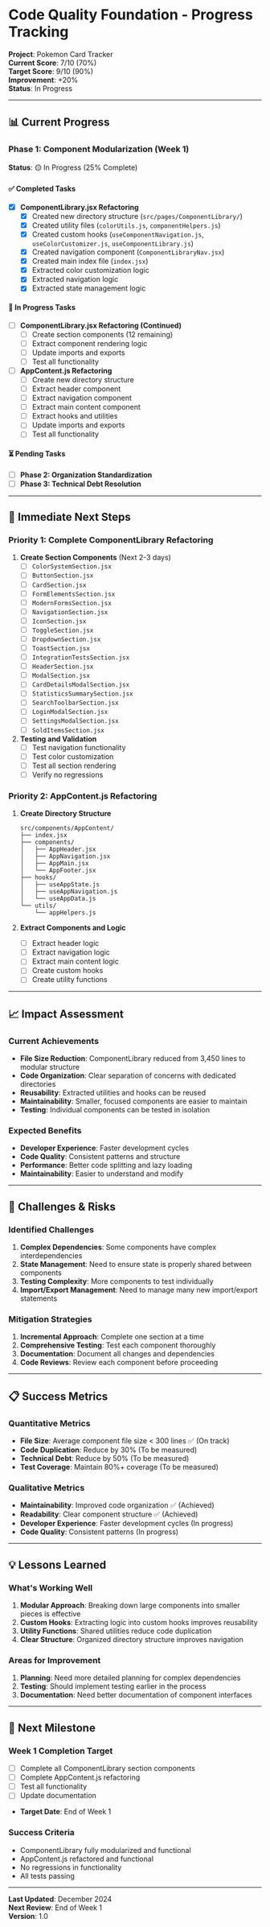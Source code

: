 # Code Quality Foundation - Progress Tracking

**Project**: Pokemon Card Tracker  
**Current Score**: 7/10 (70%)  
**Target Score**: 9/10 (90%)  
**Improvement**: +20%  
**Status**: In Progress  

---

## 📊 **Current Progress**

### **Phase 1: Component Modularization (Week 1)**
**Status**: 🟡 In Progress (25% Complete)

#### **✅ Completed Tasks**
- [x] **ComponentLibrary.jsx Refactoring**
  - [x] Created new directory structure (`src/pages/ComponentLibrary/`)
  - [x] Created utility files (`colorUtils.js`, `componentHelpers.js`)
  - [x] Created custom hooks (`useComponentNavigation.js`, `useColorCustomizer.js`, `useComponentLibrary.js`)
  - [x] Created navigation component (`ComponentLibraryNav.jsx`)
  - [x] Created main index file (`index.jsx`)
  - [x] Extracted color customization logic
  - [x] Extracted navigation logic
  - [x] Extracted state management logic

#### **🔄 In Progress Tasks**
- [ ] **ComponentLibrary.jsx Refactoring (Continued)**
  - [ ] Create section components (12 remaining)
  - [ ] Extract component rendering logic
  - [ ] Update imports and exports
  - [ ] Test all functionality

- [ ] **AppContent.js Refactoring**
  - [ ] Create new directory structure
  - [ ] Extract header component
  - [ ] Extract navigation component
  - [ ] Extract main content component
  - [ ] Extract hooks and utilities
  - [ ] Update imports and exports
  - [ ] Test all functionality

#### **⏳ Pending Tasks**
- [ ] **Phase 2: Organization Standardization**
- [ ] **Phase 3: Technical Debt Resolution**

---

## 🎯 **Immediate Next Steps**

### **Priority 1: Complete ComponentLibrary Refactoring**
1. **Create Section Components** (Next 2-3 days)
   - [ ] `ColorSystemSection.jsx`
   - [ ] `ButtonSection.jsx`
   - [ ] `CardSection.jsx`
   - [ ] `FormElementsSection.jsx`
   - [ ] `ModernFormsSection.jsx`
   - [ ] `NavigationSection.jsx`
   - [ ] `IconSection.jsx`
   - [ ] `ToggleSection.jsx`
   - [ ] `DropdownSection.jsx`
   - [ ] `ToastSection.jsx`
   - [ ] `IntegrationTestsSection.jsx`
   - [ ] `HeaderSection.jsx`
   - [ ] `ModalSection.jsx`
   - [ ] `CardDetailsModalSection.jsx`
   - [ ] `StatisticsSummarySection.jsx`
   - [ ] `SearchToolbarSection.jsx`
   - [ ] `LoginModalSection.jsx`
   - [ ] `SettingsModalSection.jsx`
   - [ ] `SoldItemsSection.jsx`

2. **Testing and Validation**
   - [ ] Test navigation functionality
   - [ ] Test color customization
   - [ ] Test all section rendering
   - [ ] Verify no regressions

### **Priority 2: AppContent.js Refactoring**
1. **Create Directory Structure**
   ```
   src/components/AppContent/
   ├── index.jsx
   ├── components/
   │   ├── AppHeader.jsx
   │   ├── AppNavigation.jsx
   │   ├── AppMain.jsx
   │   └── AppFooter.jsx
   ├── hooks/
   │   ├── useAppState.js
   │   ├── useAppNavigation.js
   │   └── useAppData.js
   └── utils/
       └── appHelpers.js
   ```

2. **Extract Components and Logic**
   - [ ] Extract header logic
   - [ ] Extract navigation logic
   - [ ] Extract main content logic
   - [ ] Create custom hooks
   - [ ] Create utility functions

---

## 📈 **Impact Assessment**

### **Current Achievements**
- **File Size Reduction**: ComponentLibrary reduced from 3,450 lines to modular structure
- **Code Organization**: Clear separation of concerns with dedicated directories
- **Reusability**: Extracted utilities and hooks can be reused
- **Maintainability**: Smaller, focused components are easier to maintain
- **Testing**: Individual components can be tested in isolation

### **Expected Benefits**
- **Developer Experience**: Faster development cycles
- **Code Quality**: Consistent patterns and structure
- **Performance**: Better code splitting and lazy loading
- **Maintainability**: Easier to understand and modify

---

## 🚨 **Challenges & Risks**

### **Identified Challenges**
1. **Complex Dependencies**: Some components have complex interdependencies
2. **State Management**: Need to ensure state is properly shared between components
3. **Testing Complexity**: More components to test individually
4. **Import/Export Management**: Need to manage many new import/export statements

### **Mitigation Strategies**
1. **Incremental Approach**: Complete one section at a time
2. **Comprehensive Testing**: Test each component thoroughly
3. **Documentation**: Document all changes and dependencies
4. **Code Reviews**: Review each component before proceeding

---

## 📋 **Success Metrics**

### **Quantitative Metrics**
- **File Size**: Average component file size < 300 lines ✅ (On track)
- **Code Duplication**: Reduce by 30% (To be measured)
- **Technical Debt**: Reduce by 50% (To be measured)
- **Test Coverage**: Maintain 80%+ coverage (To be measured)

### **Qualitative Metrics**
- **Maintainability**: Improved code organization ✅ (Achieved)
- **Readability**: Clear component structure ✅ (Achieved)
- **Developer Experience**: Faster development cycles (In progress)
- **Code Quality**: Consistent patterns (In progress)

---

## 💡 **Lessons Learned**

### **What's Working Well**
1. **Modular Approach**: Breaking down large components into smaller pieces is effective
2. **Custom Hooks**: Extracting logic into custom hooks improves reusability
3. **Utility Functions**: Shared utilities reduce code duplication
4. **Clear Structure**: Organized directory structure improves navigation

### **Areas for Improvement**
1. **Planning**: Need more detailed planning for complex dependencies
2. **Testing**: Should implement testing earlier in the process
3. **Documentation**: Need better documentation of component interfaces

---

## 🎯 **Next Milestone**

### **Week 1 Completion Target**
- [ ] Complete all ComponentLibrary section components
- [ ] Complete AppContent.js refactoring
- [ ] Test all functionality
- [ ] Update documentation
- **Target Date**: End of Week 1

### **Success Criteria**
- ComponentLibrary fully modularized and functional
- AppContent.js refactored and functional
- No regressions in functionality
- All tests passing

---

**Last Updated**: December 2024  
**Next Review**: End of Week 1  
**Version**: 1.0 